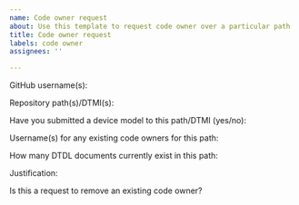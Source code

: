 ```yaml
---
name: Code owner request
about: Use this template to request code owner over a particular path
title: Code owner request
labels: code owner
assignees: ''

---
```


GitHub username(s):

Repository path(s)/DTMI(s):

Have you submitted a device model to this path/DTMI (yes/no):

Username(s) for any existing code owners for this path:

How many DTDL documents currently exist in this path:

Justification:

Is this a request to remove an existing code owner?